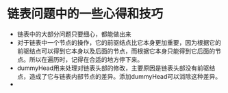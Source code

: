 # 链表问题中的一些心得和技巧
- 链表中的大部分问题只要细心，都能做出来
- 对于链表中一个节点的操作，它的前驱结点比它本身更加重要，因为根据它的前驱结点可以得到它本身以及后面的节点，而根据它本身只能得到它后面的节点。所以在遍历时，记得在合适的地方停下来。
- dummyHead用来处理对链表头部的修改，主要原因是链表头部没有前驱结点，造成了它与链表内部节点的差异。添加dummyHead可以消除这种差异。
- 
